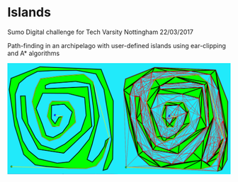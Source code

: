 # Islands
Sumo Digital challenge for Tech Varsity Nottingham 22/03/2017

Path-finding in an archipelago with user-defined islands using ear-clipping and A\* algorithms

![alt tag](https://github.com/chtorr97/Islands/blob/master/application.windows32/islands.png)

